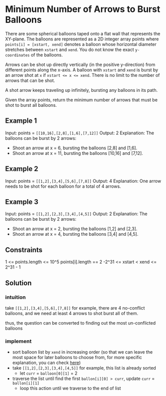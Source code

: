 # Minimum Number of Arrows to Burst Balloons

There are some spherical balloons taped onto a flat wall that represents the
XY-plane. The balloons are represented as a 2D integer array points where
`points[i] = [xstart, xend]` denotes a balloon whose horizontal diameter
stretches between `xstart` and `xend`. You do not know the exact `y-coordinates` of
the balloons.

Arrows can be shot up directly vertically (in the positive y-direction) from
different points along the x-axis. A balloon with `xstart` and `xend` is burst by
an arrow shot at `x` if `xstart <= x <= xend`. There is no limit to the number of
arrows that can be shot.

A shot arrow keeps traveling up infinitely, bursting any balloons in its path.

Given the array points, return the minimum number of arrows that must be shot
to burst all balloons.

## Example 1

Input: points = `[[10,16],[2,8],[1,6],[7,12]]`
Output: 2
Explanation: The balloons can be burst by 2 arrows:

- Shoot an arrow at x = 6, bursting the balloons [2,8] and [1,6].
- Shoot an arrow at x = 11, bursting the balloons [10,16] and [7,12].

## Example 2

Input: points = `[[1,2],[3,4],[5,6],[7,8]]`
Output: 4
Explanation: One arrow needs to be shot for each balloon for a total of 4 arrows.

## Example 3

Input: points = `[[1,2],[2,3],[3,4],[4,5]]`
Output: 2
Explanation: The balloons can be burst by 2 arrows:

- Shoot an arrow at x = 2, bursting the balloons [1,2] and [2,3].
- Shoot an arrow at x = 4, bursting the balloons [3,4] and [4,5].

## Constraints

1 <= points.length <= 10^5
points[i].length == 2
-2^31 <= xstart < xend <= 2^31 - 1

## Solution

### intuition

take `[[1,2],[3,4],[5,6],[7,8]]` for example, there are 4 no-conflict balloons, and we need at least 4 arrows to shot burst all of them.

thus, the question can be converted to finding out the most un-conflicted balloons

### implement

- sort balloon list by `xend` in increasing order (so that we can leave the most space
  for later balloons to choose from, for more specific explanation, you can check [here](/72-non-overlapping-intervals/description.md))
- take `[[1,2],[2,3],[3,4],[4,5]]` for example, this list is already sorted
  - let `curr` = `balloon[0][1]` = 2
- traverse the list until find the first `ballon[i][0] > curr`, update `curr` = `ballon[i][1]`
  - loop this action until we traverse to the end of list
